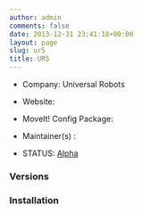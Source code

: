 ```yaml
---
author: admin
comments: false
date: 2013-12-31 23:41:18+00:00
layout: page
slug: ur5
title: UR5
---
```



	
  * Company: Universal Robots

	
  * Website:

	
  * MoveIt! Config Package:

	
  * Maintainer(s) :

	
  * STATUS: [Alpha](/about/moveit-status#status-code-robots)




### Versions








### Installation







